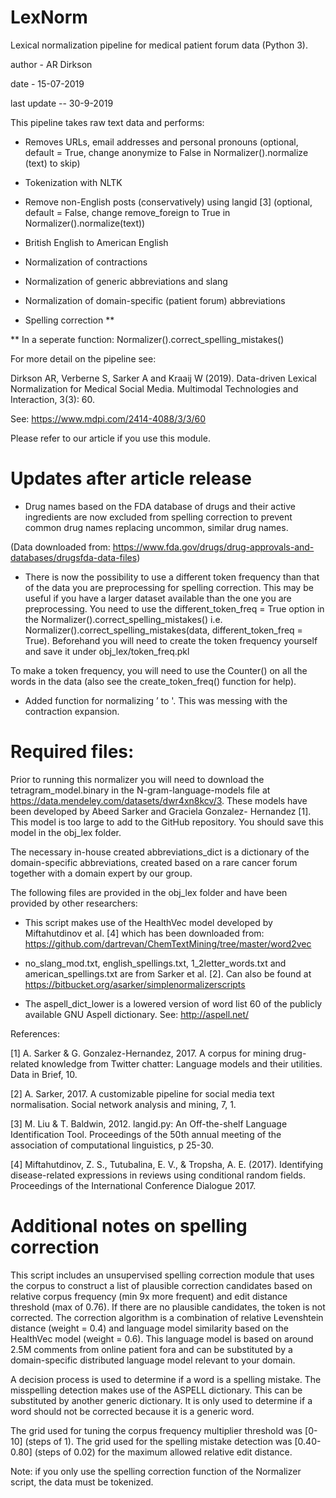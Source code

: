 # LexNorm

Lexical normalization pipeline for medical patient forum data (Python 3). 

author - AR Dirkson 

date - 15-07-2019

last update -- 30-9-2019

This pipeline takes raw text data and performs: 
- Removes URLs, email addresses and personal pronouns 
(optional, default = True, change anonymize to False in Normalizer().normalize (text) to skip)
- Tokenization with NLTK 
- Remove non-English posts (conservatively) using langid [3] 
(optional, default = False, change remove_foreign to True in Normalizer().normalize(text))
- British English to American English 
- Normalization of contractions
- Normalization of generic abbreviations and slang 
- Normalization of domain-specific (patient forum) abbreviations 

- Spelling correction ** 

** In a seperate function: Normalizer().correct_spelling_mistakes() 

For more detail on the pipeline see: 

Dirkson AR, Verberne S, Sarker A and Kraaij W (2019). Data-driven Lexical Normalization for Medical Social Media. Multimodal Technologies and Interaction, 3(3): 60. 

See: https://www.mdpi.com/2414-4088/3/3/60

Please refer to our article if you use this module.

# Updates after article release

- Drug names based on the FDA database of drugs and their active ingredients are now excluded from spelling correction to prevent common drug names replacing uncommon, similar drug names. 

(Data downloaded from: https://www.fda.gov/drugs/drug-approvals-and-databases/drugsfda-data-files) 

- There is now the possibility to use a different token frequency than that of the data you are preprocessing for spelling correction. This may be useful if you have a larger dataset available than the one you are preprocessing. You need to use the different_token_freq = True option in the Normalizer().correct_spelling_mistakes() i.e. Normalizer().correct_spelling_mistakes(data, different_token_freq = True). Beforehand you will need to create the token frequency yourself and save it under obj_lex/token_freq.pkl

To make a token frequency, you will need to use the Counter() on all the words in the data (also see the create_token_freq() function for help).

- Added function for normalizing ’ to '. This was messing with the contraction expansion. 

# Required files: 
Prior to running this normalizer you will need to download the tetragram_model.binary in the N-gram-language-models file at https://data.mendeley.com/datasets/dwr4xn8kcv/3. These models have been developed by Abeed Sarker and Graciela Gonzalez- Hernandez [1]. This model is too large to add to the GitHub repository. You should save this model in the obj_lex folder.

The necessary in-house created abbreviations_dict is a dictionary of the domain-specific abbreviations, created based on a rare cancer forum together with a domain expert by our group. 

The following files are provided in the obj_lex folder and have been provided by other researchers:

- This script makes use of the HealthVec model developed by Miftahutdinov et al. [4] which has been downloaded from: https://github.com/dartrevan/ChemTextMining/tree/master/word2vec

- no_slang_mod.txt, english_spellings.txt, 1_2letter_words.txt and american_spellings.txt are from Sarker et al. [2]. Can also be found at https://bitbucket.org/asarker/simplenormalizerscripts

- The aspell_dict_lower is a lowered version of word list 60 of the publicly available GNU Aspell dictionary. See: http://aspell.net/

References: 

[1] A. Sarker & G. Gonzalez-Hernandez, 2017. A corpus for mining drug-related knowledge from Twitter chatter: Language models and their utilities. Data in Brief, 10.

[2] A. Sarker, 2017. A customizable pipeline for social media text normalisation. Social network analysis and mining, 7, 1.

[3] M. Liu & T. Baldwin, 2012. langid.py: An Off-the-shelf Language Identification Tool. Proceedings of the 50th annual meeting of the association of computational linguistics, p 25-30.

[4] Miftahutdinov, Z. S., Tutubalina, E. V., & Tropsha, A. E. (2017). Identifying disease-related expressions in reviews using conditional random fields. Proceedings of the International Conference Dialogue 2017. 

# Additional notes on spelling correction 

This script includes an unsupervised spelling correction module that uses the corpus to construct a list of plausible correction candidates based on relative corpus frequency (min 9x more frequent) and edit distance threshold (max of 0.76). If there are no plausible candidates, the token is not corrected.  The correction algorithm is a combination of relative Levenshtein distance (weight = 0.4) and language model similarity based on the HealthVec model (weight = 0.6). This language model is based on around 2.5M comments from online patient fora and can be substituted by a domain-specific distributed language model relevant to your domain. 

A decision process is used to determine if a word is a spelling mistake. The misspelling detection makes use of the ASPELL dictionary. This can be substituted by another generic dictionary. It is only used to determine if a word should not be corrected because it is a generic word.

The grid used for tuning the corpus frequency multiplier threshold was [0-10] (steps of 1). 
The grid used for the spelling mistake detection was [0.40-0.80] (steps of 0.02) for the maximum allowed relative edit distance. 

Note: if you only use the spelling correction function of the Normalizer script, the data must be tokenized.
